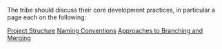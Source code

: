 The tribe should discuss their core development practices, in particular a page each on the following:

[Project Structure](Project-Structure.md)
[Naming Conventions](Naming-Conventions.md)
[Approaches to Branching and Merging](Approaches-to-Branching-and-Merging.md)
